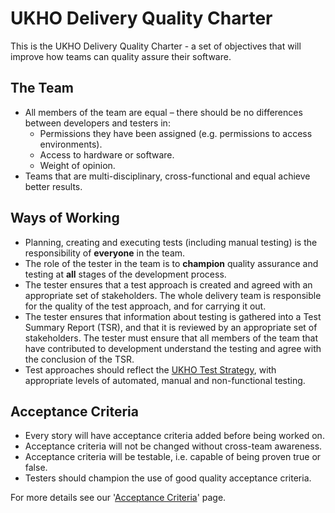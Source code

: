 # UKHO Delivery Quality Charter

This is the UKHO Delivery Quality Charter - a set of objectives that will improve how teams can quality assure their software.

## The Team

* All members of the team are equal – there should be no differences between developers and testers in:   
    * Permissions they have been assigned (e.g. permissions to access environments).
    * Access to hardware or software.
    * Weight of opinion.
* Teams that are multi-disciplinary, cross-functional and equal achieve better results.

## Ways of Working

* Planning, creating and executing tests (including manual testing) is the responsibility of **everyone** in the team.
* The role of the tester in the team is to **champion** quality assurance and testing at **all** stages of the development process.
* The tester ensures that a test approach is created and agreed with an appropriate set of stakeholders.  The whole delivery team is responsible for the quality of the test approach, and for carrying it out.
* The tester ensures that information about testing is gathered into a Test Summary Report (TSR), and that it is reviewed by an appropriate set of stakeholders.  The tester must ensure that all members of the team that have contributed to development understand the testing and agree with the conclusion of the TSR.
* Test approaches should reflect the [UKHO Test Strategy](test-strategy.md), with appropriate levels of automated, manual and non-functional testing.


## Acceptance Criteria

* Every story will have acceptance criteria added before being worked on.
* Acceptance criteria will not be changed without cross-team awareness.
* Acceptance criteria will be testable, i.e. capable of being proven true or false.
* Testers should champion the use of good quality acceptance criteria.

For more details see our '[Acceptance Criteria](acceptance-criteria.md)' page.



